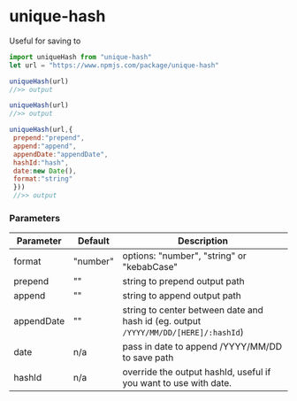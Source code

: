 # unique-hash

Useful for saving to
```javascript
import uniqueHash from "unique-hash"
let url = "https://www.npmjs.com/package/unique-hash"

uniqueHash(url)
//>> output

uniqueHash(url)
//>> output

uniqueHash(url,{
 prepend:"prepend",
 append:"append",
 appendDate:"appendDate",
 hashId:"hash",
 date:new Date(),
 format:"string"
 }))
 //>> output

```

### Parameters

| Parameter | Default | Description |
|------|-----|-----|
| format | "number" | options: "number", "string" or "kebabCase" |
| prepend | "" | string to prepend output path  |
| append | "" |string to append output path  |
| appendDate | "" |  string to center between date and hash id  (eg. output `/YYYY/MM/DD/[HERE]/:hashId`) |
| date | n/a | pass in date to append /YYYY/MM/DD to save path |
| hashId | n/a | override the output hashId, useful if you want to use with date.  |
